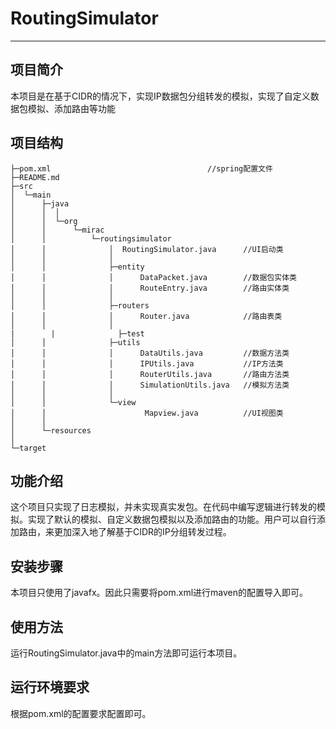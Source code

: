 # **RoutingSimulator**

---

## 项目简介

本项目是在基于CIDR的情况下，实现IP数据包分组转发的模拟，实现了自定义数据包模拟、添加路由等功能



## 项目结构

```text
├─pom.xml									//spring配置文件
├─README.md     
├─src
│  └─main
│      ├─java
│      │  │  
│      │  └─org
│      │      └─mirac
│      │          └─routingsimulator
│      │              │  RoutingSimulator.java		//UI启动类
│      │              │  
│      │              ├─entity
│      │              │      DataPacket.java		//数据包实体类
│      │              │      RouteEntry.java		//路由实体类
│      │              │      
│      │              ├─routers
│      │              │      Router.java			//路由表类
│      │              │  
|	     |              ├─test
│      │              ├─utils
│      │              │      DataUtils.java			//数据方法类
│      │              │      IPUtils.java			//IP方法类
│      │              │      RouterUtils.java		//路由方法类
│      │              │      SimulationUtils.java	//模拟方法类
│      │              │      
│      │              └─view
│      │                      Mapview.java			//UI视图类
│      │                      
│      └─resources
│                          
└─target
```



## 功能介绍

这个项目只实现了日志模拟，并未实现真实发包。在代码中编写逻辑进行转发的模拟。实现了默认的模拟、自定义数据包模拟以及添加路由的功能。用户可以自行添加路由，来更加深入地了解基于CIDR的IP分组转发过程。

## 安装步骤

本项目只使用了javafx。因此只需要将pom.xml进行maven的配置导入即可。



## 使用方法

运行RoutingSimulator.java中的main方法即可运行本项目。



## 运行环境要求

根据pom.xml的配置要求配置即可。





